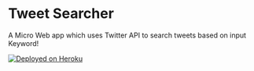 # Tweet Searcher
A Micro Web app which uses Twitter API to search tweets based on input Keyword!


[![Deployed on Heroku](https://www.herokucdn.com/deploy/button.png)](https://tweet-searcher.herokuapp.com/)
